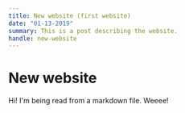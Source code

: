 ```yaml
---
title: New website (first website)
date: "01-13-2019"
summary: This is a post describing the website.
handle: new-website
---
```


# New website

Hi! I'm being read from a markdown file. Weeee!
